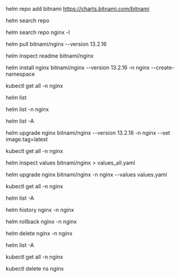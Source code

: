 helm repo add bitnami https://charts.bitnami.com/bitnami

helm search repo

helm search repo nginx -l

helm pull bitnami/nginx --version 13.2.16

helm inspect readme bitnami/nginx

helm install nginx bitnami/nginx  --version 13.2.16 -n nginx --create-namespace

kubectl get all -n nginx

helm list

helm list -n nginx

helm list -A

helm upgrade nginx bitnami/nginx  --version 13.2.16 -n nginx --set image.tag=latest

kubectl get all -n nginx

helm inspect values bitnami/nginx > values_all.yaml

helm upgrade nginx bitnami/nginx -n nginx --values values.yaml

kubectl get all -n nginx

helm list -A

helm history nginx -n nginx

helm rollback nginx -n nginx <NUMBER>

helm delete nginx  -n nginx

helm list -A

kubectl get all -n nginx

kubectl delete ns nginx
